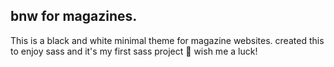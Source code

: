 ## bnw for magazines.
This is a black and white minimal theme for magazine websites.
created this to enjoy sass and it's my first sass project 🙂
wish me a luck!